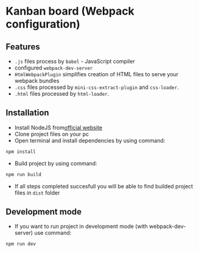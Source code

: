 # Kanban board (Webpack configuration)

## Features

-   `.js` files process by `babel` - JavaScript compiler
-   configured `webpack-dev-server`
-   `HtmlWebpackPlugin` simplifies creation of HTML files to serve your webpack bundles
-   `.css` files processed by `mini-css-extract-plugin` and `css-loader`.
-   `.html` files processed by `html-loader`.

## Installation

-   Install NodeJS from[official website](https://nodejs.org/en/)
-   Clone project files on your pc
-   Open terminal and install dependencies by using command:

```bash
npm install
```

-   Build project by using command:

```bash
npm run build
```

-   If all steps completed succesfull you will be able to find builded project files in `dist` folder

## Development mode

-   If you want to run project in development mode (with webpack-dev-server) use command:

```bash
npm run dev
```